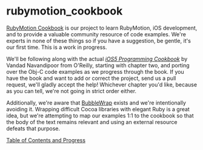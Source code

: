 # rubymotion_cookbook #


[RubyMotion Cookbook](http://iconoclastlabs.github.com/rubymotion_cookbook) is our project to learn RubyMotion, iOS development, and to provide a valuable community
resource of code examples. We're experts in none of these things so if you have a suggestion, be gentle, it's
our first time. This is a work in progress.

We'll be following along with the actual *[iOS5 Programming Cookbook](http://shop.oreilly.com/product/0636920021728.do)*
 by Vandad Navandipoor from O'Reilly, 
starting with chapter two, and porting over the Obj-C code examples as we progress through the book. If you have
the book and want to add or correct the project, send us a pull request, we'll gladly accept the help!  Whichever 
chapter you'd like, because as you can tell, we're not going in strict order either.

Additionally, we're aware that [BubbleWrap](https://github.com/mattetti/BubbleWrap) exists and we're intentionally 
avoiding it. Wrapping difficult Cocoa libraries with elegant Ruby is a great idea, but we're attempting to map our
examples 1:1 to the cookbook so that the body of the text remains relevant and using an external resource defeats
that purpose.

[Table of Contents and Progress](https://github.com/IconoclastLabs/rubymotion_cookbook/wiki/Table-of-Contents)
